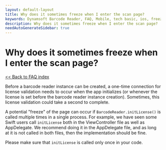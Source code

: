 ```yaml
---
layout: default-layout
title: Why does it sometimes freeze when I enter the scan page? 
keywords: Dynamsoft Barcode Reader, FAQ, Mobile, tech basic, ios, freeze, page
description: Why does it sometimes freeze when I enter the scan page?
needAutoGenerateSidebar: true
---
```


# Why does it sometimes freeze when I enter the scan page?

[<< Back to FAQ index](index.md)

Before a barcode reader instance can be created, a one-time connection for license validation needs to occur when the app initializes (or whenever the license is set before the barcode reader instance creation). Sometimes, this license validation could take a second to complete.

A potential "freeze" of the page can occur if `BarcodeReader.initLicense()` is called multiple times in a single process. For example, we have seen some Swift users call `initLicense` both in the ViewController file as well as AppDelegate. We recommend doing it in the AppDelegate file, and as long at it is not called in both files, then the implementation should be fine. 

Please make sure that `initLicense` is called only once in your code.